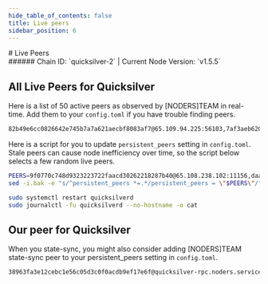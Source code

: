 ```yaml
---
hide_table_of_contents: false
title: Live peers
sidebar_position: 6
---
```


<div class="h1-with-icon icon-quicksilver">
# Live Peers
</div>
###### Chain ID: `quicksilver-2` | Current Node Version: `v1.5.5`

## All Live Peers for Quicksilver
Here is a list of 50 active peers as observed by [NODERS]TEAM in real-time. Add them to your `config.toml` if you have trouble finding peers.

```bash
82b49e6cc0826642e745b7a7a621aecbf8083af7@65.109.94.225:56103,7af3aeb6209f3404c2a86d4faa429de4b2d68c1e@195.3.221.249:60656,fcdcf32b5ec8ca2fbbb25d5ce4796ac9b8162f94@94.237.102.105:26656,5fa47201aa5208c30982b6f9d8ca44222d256fc5@51.91.70.90:48656,568da80abacf69babac3030f5be3de340675ad20@88.208.242.3:26656,05241d21ff9e7c699bbdb4faa73da1860b6d8cd7@128.199.85.168:26656,b3daee00dd30d443253ab5d1be8515acdb9799dc@51.81.49.176:11156,f093d500e72f43e41691ba9b3b7b79dc841db8b0@142.132.156.99:21026,76ff3e60af2eaf1633396f56d634a58a1ccc0537@135.181.210.171:26656,5a7786ef8d9093661f26c6bff0cb844406ba3a87@65.108.97.51:4000,daaae14161c721448537cd2bb5e6b1bdcc7afd14@51.68.170.145:26656,96b7605dbf13dbf0df2c3ac4f076397a9f351c6b@88.98.195.228:26656,04dcb466b6804e6a57b7f9188b90f5bdc17037c0@173.234.26.146:26654,c3f26a6d02b26668cf46057057cb46a6b893bb6f@65.108.232.104:11156,cc8d907b50f19b1a5b9b50716b5f555c86c9d27d@5.9.89.67:15620,fb1e7a989ff78f0bdd7828dc3ade95dcd67cd5d0@65.109.116.151:15656,6785dbb8a0138600e0e0faaa77baa375451b38bb@162.55.132.48:15620,1dc156177005bac58d337fd8401d33e5b23ebaf3@209.159.148.90:36656,9f0770c748d9323223722faacd30262218287b40@65.108.238.102:11156,58fe3a7b075e7302f8b46b8171a0aa19ff4a427a@65.108.195.29:31126,81547bb30946c359cfe72b441b0594547545cf8c@38.242.253.58:27656,a1f5e0b68f36091d5fc8f30aba914b6c191f21fa@65.108.128.201:11156,a2e86407c88531b8f62e857ed462eb86634671ea@23.88.100.214:26633,9f5751f22f485a56cf28b55d7b5c9a196a469f91@185.144.99.20:36656,41fe8da4c67864723bf21055135954e0f6951c84@148.251.92.34:36656,f1d2ffadfb5c5a0feb09b740a3818672595b8f84@88.198.69.44:11156,3485fff505789780dc5c9f52483666ae15cc5c11@207.180.231.123:11156,5b63379fec9edfd0b1b475ae4d67c08bcb4abdc6@51.89.98.102:48656,1aaee68c8474b99c885c3b0ad4015f519d7db6ac@135.181.133.16:26656,20783f43c3b574e9020d22be3415f8a545f0617f@65.109.59.19:2020,c8b01e6700d048b1aae34d76f5c56511b2a90ab1@57.128.133.24:26656,02144feb3901a3a15adb71824859c89a90b5a64d@46.4.79.183:26746,1b569bf57da79df4f85d207a161a97626988af76@65.109.92.241:20026,0a226e70ceb7a4123e66216d1ed83ef22ed8a187@185.119.118.118:2000,c9c72a2752cdfe798aa91dd6ddcc0f64597ad934@51.89.14.187:26656,36dea2963b28cdd67b8cd58f198e54e045a0520e@167.235.102.45:19656,2a3aee1f02a49396b141531c94f182d526a5da27@65.109.154.181:35656,79b214369c8f52c2d33cf79fc1897677b24cf8cb@94.130.240.229:2000,2ebbf400c9d307e11eacfa1bbce5663b6133e14f@202.61.224.231:26656,ebfba72389824e819f04e42c62cf93b9e541251a@49.13.146.143:26633,71f722098fc28c2f39026af58d539f387451ddb0@65.109.86.210:27656,61d96fee29a9615c208c4db72526d23b45094cb4@65.108.195.30:36656,0a3860f9d3c27b34910fe8660240ae55699b55c2@84.244.95.245:26656,b71ddbe0702383c73128f759a910a6d55ccee3b6@85.239.238.23:10656,dd03284ae0e01c8c4e485512028a7c843e0dc4e9@149.102.150.247:26656,e726816f42831689eab9378d5d577f1d06d25716@169.155.46.128:26656,3b3c0037090a1b5ef9f7ac58ff79f33dffdd188a@142.132.253.112:15656,443ad7c991b2915b620673b10206c92e2b4040e0@173.67.177.120:26656,d9bfa29e0cf9c4ce0cc9c26d98e5d97228f93b0b@65.108.233.103:11156,97a382115b40748ddf36bbc920ff085bbd942d19@168.119.139.86:46656
```

Here is a script for you to update `persistent_peers` setting in `config.toml`. Stale peers can cause node inefficiency over time, so the script below selects a few random live peers.

```bash
PEERS=9f0770c748d9323223722faacd30262218287b40@65.108.238.102:11156,daaae14161c721448537cd2bb5e6b1bdcc7afd14@51.68.170.145:26656,41fe8da4c67864723bf21055135954e0f6951c84@148.251.92.34:36656,c8b01e6700d048b1aae34d76f5c56511b2a90ab1@57.128.133.24:26656,97a382115b40748ddf36bbc920ff085bbd942d19@168.119.139.86:46656
sed -i.bak -e "s/^persistent_peers *=.*/persistent_peers = \"$PEERS\"/" ~/.quicksilverd/config/config.toml

sudo systemctl restart quicksilverd
sudo journalctl -fu quicksilverd --no-hostname -o cat
```

## Our peer for Quicksilver
When you state-sync, you might also consider adding [NODERS]TEAM state-sync peer to your persistent_peers setting in `config.toml`.

```bash
38963fa3e12cebc1e56c05d3c0f0acdb9ef17e6f@quicksilver-rpc.noders.services:16656
```
